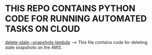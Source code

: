 # THIS REPO CONTAINS PYTHON CODE FOR RUNNING AUTOMATED TASKS ON CLOUD
[delete-stale--snapshots-lambda](https://github.com/IamSatya/python-boto3/blob/main/delete-stale--snapshots-lambda) --> This file contains code for deleting stale snapshots on the AWS.
